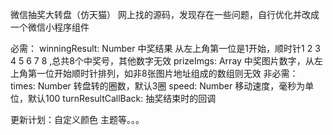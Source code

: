 微信抽奖大转盘（仿天猫）
网上找的源码，发现存在一些问题，自行优化并改成一个微信小程序组件

必需：
winningResult: Number 中奖结果 从左上角第一位是1开始，顺时针1 2 3 4 5 6 7 8 ,总共8个中奖号，其他数字无效
prizeImgs: Array 中奖图片数字，从左上角第一位开始顺时针排列，如非8张图片地址组成的数组则无效
非必需：
times: Number 转盘转的圈数，默认3圈
speed: Number 移动速度，毫秒为单位，默认100
turnResultCallBack:  抽奖结束时的回调

更新计划：自定义颜色 主题等。。。
